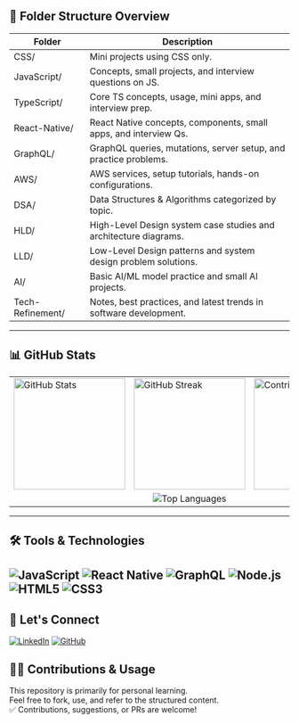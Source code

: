 ## 📂 Folder Structure Overview

| Folder           | Description                                                       |
| ---------------- | ----------------------------------------------------------------- |
| CSS/             | Mini projects using CSS only.                                     |
| JavaScript/      | Concepts, small projects, and interview questions on JS.          |
| TypeScript/      | Core TS concepts, usage, mini apps, and interview prep.           |
| React-Native/    | React Native concepts, components, small apps, and interview Qs.  |
| GraphQL/         | GraphQL queries, mutations, server setup, and practice problems.  |
| AWS/             | AWS services, setup tutorials, hands-on configurations.           |
| DSA/             | Data Structures & Algorithms categorized by topic.                |
| HLD/             | High-Level Design system case studies and architecture diagrams.  |
| LLD/             | Low-Level Design patterns and system design problem solutions.    |
| AI/              | Basic AI/ML model practice and small AI projects.                 |
| Tech-Refinement/ | Notes, best practices, and latest trends in software development. |

---

## 📊 GitHub Stats

<table>
  <tr>
    <td>
      <img src="https://github-readme-stats.vercel.app/api?username=keeplay20&show_icons=true&theme=tokyonight" alt="GitHub Stats" height="200"/>
    </td>
    <td>
      <img src="https://github-readme-streak-stats.herokuapp.com?user=keeplay20&theme=tokyonight" alt="GitHub Streak" height="200"/>
    </td>
    <td>
      <img src="https://github-profile-summary-cards.vercel.app/api/cards/profile-details?username=keeplay20&theme=tokyonight" alt="Contribution Summary" height="200"/>
    </td>
  </tr>
  <tr>
    <td colspan="3" align="center">
      <img src="https://github-readme-stats.vercel.app/api/top-langs/?username=keeplay20&layout=compact&theme=tokyonight" alt="Top Languages" />
    </td>
  </tr>
</table>

---

## 🛠️ Tools & Technologies

![JavaScript](https://img.shields.io/badge/-JavaScript-F7DF1E?style=flat-square&logo=javascript&logoColor=black)
![React Native](https://img.shields.io/badge/-React%20Native-61DAFB?style=flat-square&logo=react&logoColor=black)
![GraphQL](https://img.shields.io/badge/-GraphQL-E10098?style=flat-square&logo=graphql&logoColor=white)
![Node.js](https://img.shields.io/badge/-Node.js-339933?style=flat-square&logo=node.js&logoColor=white)
![HTML5](https://img.shields.io/badge/-HTML5-E34F26?style=flat-square&logo=html5&logoColor=white)
![CSS3](https://img.shields.io/badge/-CSS3-1572B6?style=flat-square&logo=css3&logoColor=white)
---

## 💬 Let's Connect

[![LinkedIn](https://img.shields.io/badge/-mandarvyas-blue?style=flat-square&logo=Linkedin&logoColor=white&link=https://www.linkedin.com/in/mandarvyas)](https://www.linkedin.com/in/mandarvyas)
[![GitHub](https://img.shields.io/badge/-keeplay20-black?style=flat-square&logo=github&logoColor=white&link=https://github.com/keeplay20)](https://github.com/keeplay20)

## 👨‍💻 Contributions & Usage

This repository is primarily for personal learning.  
Feel free to fork, use, and refer to the structured content.  
✅ Contributions, suggestions, or PRs are welcome!
